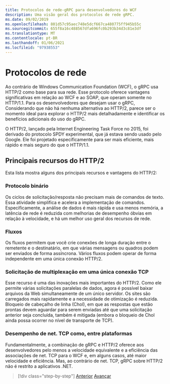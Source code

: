 ```yaml
---
title: Protocolos de rede-gRPC para desenvolvedores do WCF
description: Uma visão geral dos protocolos de rede gRPC.
ms.date: 09/02/2019
ms.openlocfilehash: 801d57c95aec748e5dcf667ca480775ff945b55c
ms.sourcegitcommit: 655f8a16c488567dfa696fc0b293b34d3c81e3df
ms.translationtype: MT
ms.contentlocale: pt-BR
ms.lasthandoff: 01/06/2021
ms.locfileid: "97938553"
---
```

# <a name="network-protocols"></a>Protocolos de rede

Ao contrário de Windows Communication Foundation (WCF), o gRPC usa HTTP/2 como base para sua rede. Esse protocolo oferece vantagens significativas em relação ao WCF e ao SOAP, que operam somente no HTTP/1.1. Para os desenvolvedores que desejam usar o gRPC, Considerando que não há nenhuma alternativa ao HTTP/2, parece ser o momento ideal para explorar o HTTP/2 mais detalhadamente e identificar os benefícios adicionais do uso do gRPC.

O HTTP/2, lançado pela Internet Engineering Task Force no 2015, foi derivado do protocolo SPDY experimental, que já estava sendo usado pelo Google. Ele foi projetado especificamente para ser mais eficiente, mais rápido e mais seguro do que o HTTP/1.1.

## <a name="key-features-of-http2"></a>Principais recursos do HTTP/2

Esta lista mostra alguns dos principais recursos e vantagens do HTTP/2:

### <a name="binary-protocol"></a>Protocolo binário

Os ciclos de solicitação/resposta não precisam mais de comandos de texto. Essa atividade simplifica e acelera a implementação de comandos. Especificamente, a análise de dados é mais rápida e usa menos memória, a latência de rede é reduzida com melhorias de desempenho óbvias em relação à velocidade, e há um melhor uso geral dos recursos de rede.

### <a name="streams"></a>Fluxos

Os fluxos permitem que você crie conexões de longa duração entre o remetente e o destinatário, em que várias mensagens ou quadros podem ser enviados de forma assíncrona. Vários fluxos podem operar de forma independente em uma única conexão HTTP/2.

### <a name="request-multiplexing-over-a-single-tcp-connection"></a>Solicitação de multiplexação em uma única conexão TCP

Esse recurso é uma das inovações mais importantes do HTTP/2. Como ele permite várias solicitações paralelas de dados, agora é possível baixar arquivos da Web simultaneamente de um único servidor. Os sites são carregados mais rapidamente e a necessidade de otimização é reduzida. Bloqueio de cabeçalho de linha (Chol), em que as respostas que estão prontas devem aguardar para serem enviadas até que uma solicitação anterior seja concluída, também é mitigada (embora o bloqueio de Chol ainda possa ocorrer no nível de transporte de TCP).

### <a name="nettcp-like-performance-cross-platform"></a>Desempenho de net. TCP como, entre plataformas

Fundamentalmente, a combinação de gRPC e HTTP/2 oferece aos desenvolvedores pelo menos a velocidade equivalente e a eficiência das associações de net. TCP para o WCF e, em alguns casos, até maior velocidade e eficiência. Mas, ao contrário de net. TCP, gRPC sobre HTTP/2 não é restrito a aplicativos .NET.

>[!div class="step-by-step"]
>[Anterior](interface-definition-language.md) 
> [Avançar](why-grpc.md)
